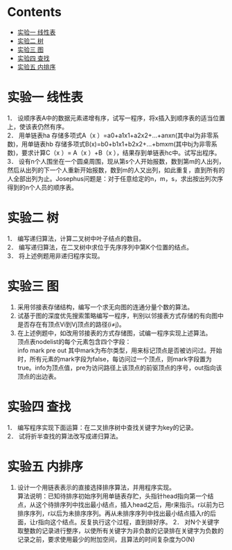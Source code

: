 # Contents
- [实验一 线性表](#实验一-线性表)
- [实验二 树](#实验二-树)
- [实验三 图](#实验三-图)
- [实验四 查找](#实验四-查找)
- [实验五 内排序](#实验五-内排序)

# 实验一 线性表

1．	设顺序表A中的数据元素递增有序，试写一程序，将x插入到顺序表的适当位置上，使该表仍然有序。</br>
2．	用单链表ha 存储多项式A（x ）=a0+a1x1+a2x2+…+anxn(其中aI为非零系数)，用单链表hb 存储多项式B(x)=b0+b1x1+b2x2+…+bmxm(其中bj为非零系数)，要求计算C（x ）= A（x ）+B（x ），结果存到单链表hc中。试写出程序。</br> 
3．	设有n个人围坐在一个圆桌周围，现从第s个人开始报数，数到第m的人出列，然后从出列的下一个人重新开始报数，数到m的人又出列，如此重复，直到所有的人全部出列为止。Josephus问题是：对于任意给定的n，m，s，求出按出列次序得到的n个人员的顺序表。</br>
# 实验二 树
1．	编写递归算法，计算二叉树中叶子结点的数目。</br>
2．	编写递归算法，在二叉树中求位于先序序列中第K个位置的结点。</br>
3．	将上述例题用非递归程序实现。</br>
# 实验三 图
1.	采用邻接表存储结构，编写一个求无向图的连通分量个数的算法。</br>
2.	试基于图的深度优先搜索策略编写一程序，判别以邻接表方式存储的有向图中是否存在有顶点Vi到Vj顶点的路径(i≠j)。</br>
3.	在上述例题中，如改用邻接表的方式存储图，试编一程序实现上述算法。</br>
顶点表nodelist的每个元素包含四个字段：</br>
info	mark	pre	out
其中mark为布尔类型，用来标记顶点是否被访问过。开始时，所有元素的mark字段为false，每访问过一个顶点，则mark字段置为true。info为顶点值，pre为访问路径上该顶点的前驱顶点的序号，out指向该顶点的出边表。
# 实验四 查找
1．	编写程序实现下面运算：在二叉排序树中查找关键字为key的记录。</br>
2．	试将折半查找的算法改写成递归算法。</br>
# 实验五 内排序
1.   设计一个用链表表示的直接选择排序算法，并用程序实现。</br>
算法说明：已知待排序初始序列用单链表存贮，头指针head指向第一个结点，从这个待排序列中找出最小结点，插入head之后，用r来指示。r以前为已排序序列，r以后为未排序序列。再从未排序序列中找出最小结点插入r的后面，让r指向这个结点。反复执行这个过程，直到排好序。
2．  对N个关键字取整数的记录进行整序，以使所有关键字为非负数的记录排在关键字为负数的记录之前，要求使用最少的附加空间，且算法的时间复杂度为O(N)</br>


